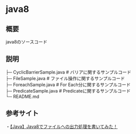 # java8

## 概要
java8のソースコード

## 説明
├─ CyclicBarrierSample.java   # バリアに関するサンプルコード  
├─ FileSample.java            # ファイル操作に関するサンプルコード  
├─ ForeachSample.java         # For Each分に関するサンプルコード  
├─ PredicateSample.java       # Predicateに関するサンプルコード  
└─ README.md

## 参考サイト  
・[【Java】Java8でファイルへの出力処理を書いてみた！](https://traveler0401.com/java-file-output/)
